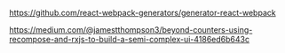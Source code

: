 
https://github.com/react-webpack-generators/generator-react-webpack

https://medium.com/@jamestthompson3/beyond-counters-using-recompose-and-rxjs-to-build-a-semi-complex-ui-4186ed6b643c

